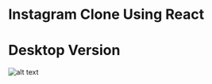 # Instagram Clone Using React
# Desktop Version

![alt text](https://www.google.com/imgres?imgurl=https%3A%2F%2Fthumbs.dreamstime.com%2Fz%2Fbangkok-thailand-august-laptop-show-screen-instagram-application-apps-store-instagram-photo-sharing-app-smartphones-98508910.jpg&imgrefurl=https%3A%2F%2Fwww.dreamstime.com%2Feditorial-image-bangkok-thailand-august-laptop-show-screen-instagram-application-apps-store-instagram-photo-sharing-app-smartphones-image98508910&tbnid=545hBJqEl06KQM&vet=12ahUKEwjsuvjqyP_rAhXQIrcAHd1uDxcQMygSegUIARDHAQ..i&docid=xsnR5Tu27ArBkM&w=1300&h=957&q=instagram%20on%20laptop&ved=2ahUKEwjsuvjqyP_rAhXQIrcAHd1uDxcQMygSegUIARDHAQ)
